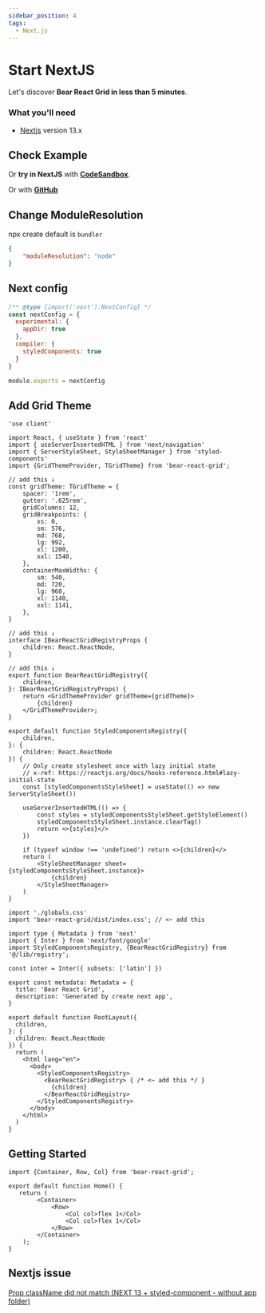 ```yaml
---
sidebar_position: 4
tags:
  - Next.js
---
```



# Start NextJS

Let's discover **Bear React Grid in less than 5 minutes**.

### What you'll need

- [Nextjs](https://nextjs.org/) version 13.x


## Check Example

Or **try in NextJS** with **[CodeSandbox](https://codesandbox.io/p/github/imagine10255/bear-react-grid-nextjs/main)**.

Or with **[GitHub](https://github.com/imagine10255/bear-react-grid-nextjs)**


## Change ModuleResolution

npx create default is `bundler`

```json title="tsconfig.json"
{
    "moduleResolution": "node"
}
```

## Next config

```js title="next.config.js"
/** @type {import('next').NextConfig} */
const nextConfig = {
  experimental: {
    appDir: true
  },
  compiler: {
    styledComponents: true
  }
}

module.exports = nextConfig
```


## Add Grid Theme

```tsx title="src/lib/registry.tsx"
'use client'

import React, { useState } from 'react'
import { useServerInsertedHTML } from 'next/navigation'
import { ServerStyleSheet, StyleSheetManager } from 'styled-components'
import {GridThemeProvider, TGridTheme} from 'bear-react-grid';

// add this ↓
const gridTheme: TGridTheme = {
    spacer: '1rem',
    gutter: '.625rem',
    gridColumns: 12,
    gridBreakpoints: {
        xs: 0,
        sm: 576,
        md: 768,
        lg: 992,
        xl: 1200,
        xxl: 1540,
    },
    containerMaxWidths: {
        sm: 540,
        md: 720,
        lg: 960,
        xl: 1140,
        xxl: 1141,
    },
}

// add this ↓
interface IBearReactGridRegistryProps {
    children: React.ReactNode,
}

// add this ↓
export function BearReactGridRegistry({
    children,
}: IBearReactGridRegistryProps) {
    return <GridThemeProvider gridTheme={gridTheme}>
        {children}
    </GridThemeProvider>;
}

export default function StyledComponentsRegistry({
    children,
}: {
    children: React.ReactNode
}) {
    // Only create stylesheet once with lazy initial state
    // x-ref: https://reactjs.org/docs/hooks-reference.html#lazy-initial-state
    const [styledComponentsStyleSheet] = useState(() => new ServerStyleSheet())

    useServerInsertedHTML(() => {
        const styles = styledComponentsStyleSheet.getStyleElement()
        styledComponentsStyleSheet.instance.clearTag()
        return <>{styles}</>
    })

    if (typeof window !== 'undefined') return <>{children}</>
    return (
        <StyleSheetManager sheet={styledComponentsStyleSheet.instance}>
            {children}
        </StyleSheetManager>
    )
}
```


```tsx title="src/app/layout.tsx"
import './globals.css'
import 'bear-react-grid/dist/index.css'; // <~ add this

import type { Metadata } from 'next'
import { Inter } from 'next/font/google'
import StyledComponentsRegistry, {BearReactGridRegistry} from '@/lib/registry';

const inter = Inter({ subsets: ['latin'] })

export const metadata: Metadata = {
  title: 'Bear React Grid',
  description: 'Generated by create next app',
}

export default function RootLayout({
  children,
}: {
  children: React.ReactNode
}) {
  return (
    <html lang="en">
      <body>
        <StyledComponentsRegistry>
          <BearReactGridRegistry> { /* <~ add this */ }
            {children}
          </BearReactGridRegistry>
        </StyledComponentsRegistry>
      </body>
    </html>
  )
}
```

## Getting Started


```tsx title="src/app/page.tsx"
import {Container, Row, Col} from 'bear-react-grid';

export default function Home() {
   return (
        <Container>
            <Row>
                <Col col>flex 1</Col>
                <Col col>flex 1</Col>
            </Row>
        </Container>
    );
}
```


## Nextjs issue

[Prop className did not match (NEXT 13 + styled-component - without app folder)](https://github.com/vercel/next.js/issues/46605)

